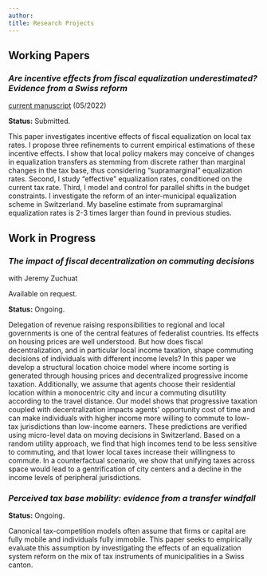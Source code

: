 ```yaml
---
author: 
title: Research Projects
---
```



## Working Papers

###  _Are incentive effects from fiscal equalization underestimated?  Evidence from a Swiss reform_ 

[current manuscript](/./images/draft_2022_16_05.pdf) (05/2022)

**Status:** Submitted.


This paper investigates incentive effects of fiscal equalization on local tax rates. I propose three refinements to current empirical estimations of these incentive effects. I show that local policy makers may conceive of changes in equalization transfers as stemming from discrete rather than marginal changes in the tax base, thus considering “supramarginal” equalization rates. Second, I study “effective” equalization rates, conditioned on the current tax rate. Third, I model and control for parallel shifts in the budget constraints. I investigate the reform of an inter-municipal equalization scheme in Switzerland. My baseline estimate from supramarginal equalization rates is 2-3 times larger than found in previous studies.

## Work in Progress

### _The impact of fiscal decentralization on commuting decisions_

with Jeremy Zuchuat

Available on request.

**Status:** Ongoing.

Delegation of revenue raising responsibilities to regional and local governments is one
of the central features of federalist countries. Its effects on housing prices are well understood. But how does fiscal decentralization, and in particular local income taxation, shape commuting decisions of individuals with different income levels? In this paper we develop a structural location choice model where income sorting is generated through housing prices and decentralized progressive income taxation. Additionally, we assume that agents choose their residential location within a monocentric city and incur a commuting disutility according to the travel distance. Our model shows that progressive taxation coupled with decentralization impacts agents' opportunity cost of time and can make individuals with higher income more willing to commute to low-tax jurisdictions than low-income earners. These predictions are verified using micro-level data on moving decisions in Switzerland. Based on a random utility approach, we find that high incomes tend to be less sensitive to commuting, and that lower local taxes increase their willingness to commute. In a counterfactual scenario, we show that unifying taxes across space would lead to a gentrification of city centers and a decline in the income levels of peripheral jurisdictions.

###  _Perceived tax base mobility: evidence from a transfer windfall_

**Status:** Ongoing.

Canonical tax-competition models often assume that firms or capital are fully mobile and individuals fully immobile. This paper seeks to empirically evaluate this assumption by investigating the effects of an equalization system reform on the mix of tax instruments of municipalities in a Swiss canton.